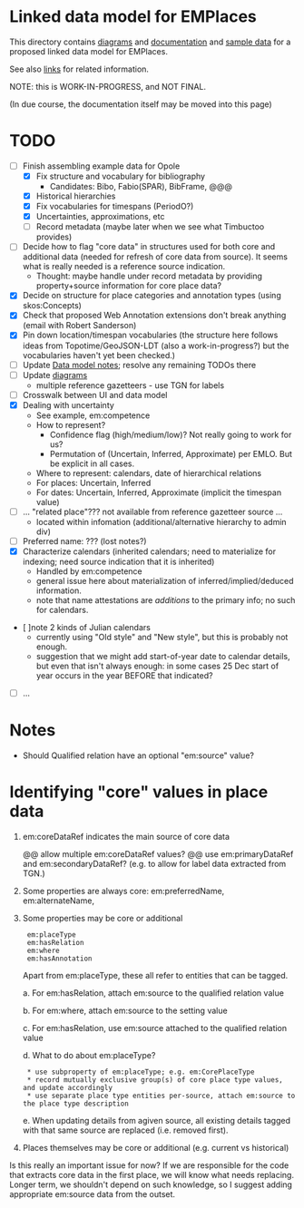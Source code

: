 # Linked data model for EMPlaces

This directory contains [diagrams](PDFs) and [documentation](20180405-EMPlaces-data-model-notes.md) and [sample data](20180410-opole-example-data.ttl) for a proposed linked data model for EMPlaces.

See also [links](Links.md) for related information.

NOTE: this is WORK-IN-PROGRESS, and NOT FINAL.

(In due course, the documentation itself may be moved into this page)

# TODO

- [ ] Finish assembling example data for Opole
    - [x] Fix structure and vocabulary for bibliography
        - Candidates: Bibo, Fabio(SPAR), BibFrame, @@@ 
    - [x] Historical hierarchies
    - [x] Fix vocabularies for timespans (PeriodO?)
    - [x] Uncertainties, approximations, etc
    - [ ] Record metadata (maybe later when we see what Timbuctoo provides)
- [ ] Decide how to flag "core data" in structures used for both core and additional data (needed for refresh of core data from source).  It seems what is really needed is a reference source indication.
    - Thought: maybe handle under record metadata by providing property+source information for core place data?
- [x] Decide on structure for place categories and annotation types (using skos:Concepts)
- [x] Check that proposed Web Annotation extensions don't break anything (email with Robert Sanderson)
- [x] Pin down location/timespan vocabularies (the structure here follows ideas from Topotime/GeoJSON-LDT (also a work-in-progress?) but the vocabularies haven't yet been checked.)
- [ ] Update [Data model notes](./20180405-EMPlaces-data-model-notes.md); resolve any remaining TODOs there
- [ ] Update [diagrams](./PDFs/)
    -  multiple reference gazetteers - use TGN for labels
- [ ] Crosswalk between UI and data model
- [x] Dealing with uncertainty
    - See example, em:competence
    - How to represent?  
       - Confidence flag (high/medium/low)? Not really going to work for us?
       - Permutation of (Uncertain, Inferred, Approximate) per EMLO.  But be explicit in all cases.
    - Where to represent: calendars, date of hierarchical relations
    - For places: Uncertain, Inferred
    - For dates: Uncertain, Inferred, Approximate (implicit the timespan value)
- [ ] ... "related place"??? not available from reference gazetteer source ...
    - located within infomation (additional/alternative hierarchy to admin div)
- [ ] Preferred name: ??? (lost notes?)
- [x] Characterize calendars (inherited calendars; need to materialize for indexing; need source indication that it is inherited)
    - Handled by em:competence
    - general issue here about materialization of inferred/implied/deduced information.
    - note that name attestations are *additions* to the primary info; no such for calendars.
- [ ]note 2 kinds of Julian calendars
    - currently using "Old style" and "New style", but this is probably not enough.
    - suggestion that we might add start-of-year date to calendar details, but even that isn't always enough: in some cases 25 Dec start of year occurs in the year BEFORE that indicated?
- [ ] ...



# Notes

- Should Qualified relation have an optional "em:source" value?


# Identifying "core" values in place data

1. em:coreDataRef indicates the main source of core data

    @@ allow multiple em:coreDataRef values?
    @@ use em:primaryDataRef and em:secondaryDataRef?  (e.g. to allow for label data extracted from TGN.)

2. Some properties are always core: em:preferredName, em:alternateName, 

3. Some properties may be core or additional

        em:placeType
        em:hasRelation
        em:where
        em:hasAnnotation

    Apart from em:placeType, these all refer to entities that can be tagged.

    a. For em:hasRelation, attach em:source to the qualified relation value

    b. For em:where, attach em:source to the setting value

    c. For em:hasRelation, use em:source attached to the qualified relation value

    d. What to do about em:placeType?

        * use subproperty of em:placeType; e.g. em:CorePlaceType
        * record mutually exclusive group(s) of core place type values, and update accordingly
        * use separate place type entities per-source, attach em:source to the place type description

    e. When updating details from agiven source, all existing details tagged with that same source are replaced (i.e. removed first).


4. Places themselves may be core or additional (e.g. current vs historical)

Is this really an important issue for now?  If we are responsible for the code that extracts core data in the first place, we will know what needs replacing.  Longer term, we shouldn't depend on such knowledge, so I suggest adding appropriate em:source data from the outset.

